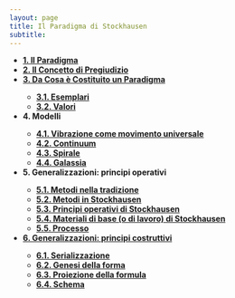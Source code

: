 ```yaml
---
layout: page
title: Il Paradigma di Stockhausen
subtitle:
---
```


<div style="text-align:left;">
<ul>
  <li><a href="https://velitch.github.io/velitch/2021-11-02-01_00_il_paradigma/"><b>1. Il Paradigma</b></a></li>
  <li><a href="https://velitch.github.io/velitch/2021-11-02-02_00_il_concetto_di_pregiudizio/"><b>2. Il Concetto di Pregiudizio</b></a></li>
  <li><a href="https://velitch.github.io/velitch/2021-11-02-03_00_da_cosa_è_costituito_un_paradigma/"><b>3. Da Cosa è Costituito un Paradigma</b></a></li>
  <ul>
    <li><a href="https://velitch.github.io/velitch/2021-11-02-03_01_esemplari/"><b>3.1. Esemplari</b></a></li>
    <li><a href="https://velitch.github.io/velitch/2021-11-02-03_02_valori/"><b>3.2. Valori</b></a></li>
</ul>
  <li><b>4. Modelli</b></li>
  <ul>  
  <li><a href="https://velitch.github.io/velitch/2021-11-02-04_01_vibrazione_come_modello_universale/"><b>4.1. Vibrazione come movimento universale</b></a></li>
  <li><a href="https://velitch.github.io/velitch/2021-11-02-04_02_continuum/"><b>4.2. Continuum</b></a></li>
  <li><a href="https://velitch.github.io/velitch/2021-11-02-04_03_spirale/"><b>4.3. Spirale</b></a></li>
  <li><a href="https://velitch.github.io/velitch/2021-11-02-04_04_galassia/"><b>4.4. Galassia</b></a></li>
</ul>
  <li><b>5. Generalizzazioni: principi operativi</b></li>
  <ul>   
  <li><a href="https://velitch.github.io/velitch/2021-11-02-05_01_metodi_nella_tradizione/"><b>5.1. Metodi nella tradizione</b></a></li>   
  <li><a href="https://velitch.github.io/velitch/2021-11-02-05_02_metodi_in_stockhausen/"><b>5.2. Metodi in Stockhausen</b></a></li>
  <li><a href="https://velitch.github.io/velitch/2021-11-02-05_03_principi_operativi_di_stockhausen/"><b>5.3. Principi operativi di Stockhausen</b></a></li>
  <li><a href="https://velitch.github.io/velitch/2021-11-02-05_04_materiali_di_base_di_stockhausen/"><b>5.4. Materiali di base (o di lavoro) di Stockhausen</b></a></li>
  <li><a href="https://velitch.github.io/velitch/2021-11-02-05_05_processo/"><b>5.5. Processo</b></a></li>
</ul>
  <li><a href="https://velitch.github.io/velitch/2021-11-02-06_00_generalizzazioni_principi_costruttivi/"><b>6. Generalizzazioni: principi costruttivi</b></a></li>
  <ul>   
  <li><a href="https://velitch.github.io/velitch/2021-11-02-06_01_serializzazione/"><b>6.1. Serializzazione</b></a></li>
  <li><a href="https://velitch.github.io/velitch/2021-11-02-06_02_genesi_della_forma/"><b>6.2. Genesi della forma</b></a></li>  
  <li><a href="https://velitch.github.io/velitch/2021-11-02-06_03_proiezione_della_formula/"><b>6.3. Proiezione della formula</b></a></li>
  <li><a href="https://velitch.github.io/velitch/2021-11-02-06_04_schema/"><b>6.4. Schema</b></a></li>
</ul>
</ul>  
</div>
